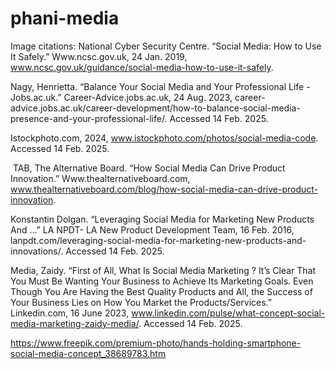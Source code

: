 # phani-media

Image citations:
National Cyber Security Centre. “Social Media: How to Use It Safely.” Www.ncsc.gov.uk, 24 Jan. 2019, www.ncsc.gov.uk/guidance/social-media-how-to-use-it-safely.

‌Nagy, Henrietta. “Balance Your Social Media and Your Professional Life - Jobs.ac.uk.” Career-Advice.jobs.ac.uk, 24 Aug. 2023, career-advice.jobs.ac.uk/career-development/how-to-balance-social-media-presence-and-your-professional-life/. Accessed 14 Feb. 2025.

‌Istockphoto.com, 2024, www.istockphoto.com/photos/social-media-code. Accessed 14 Feb. 2025.

‌
TAB, The Alternative Board. “How Social Media Can Drive Product Innovation.” Www.thealternativeboard.com, www.thealternativeboard.com/blog/how-social-media-can-drive-product-innovation.

‌Konstantin Dolgan. “Leveraging Social Media for Marketing New Products And ...” LA NPDT- LA New Product Development Team, 16 Feb. 2016, lanpdt.com/leveraging-social-media-for-marketing-new-products-and-innovations/. Accessed 14 Feb. 2025.

‌Media, Zaidy. “First of All, What Is Social Media Marketing ? It’s Clear That You Must Be Wanting Your Business to Achieve Its Marketing Goals. Even Though You Are Having the Best Quality Products and All, the Success of Your Business Lies on How You Market the Products/Services.” Linkedin.com, 16 June 2023, www.linkedin.com/pulse/what-concept-social-media-marketing-zaidy-media/. Accessed 14 Feb. 2025.

‌https://www.freepik.com/premium-photo/hands-holding-smartphone-social-media-concept_38689783.htm
